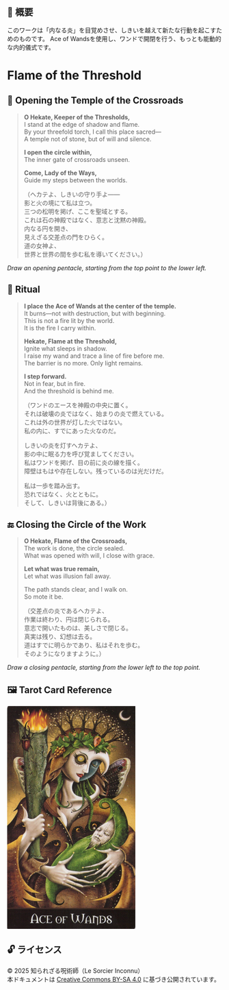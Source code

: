 ## 🧭 概要

このワークは「内なる炎」を目覚めさせ、しきいを越えて新たな行動を起こすためのものです。
Ace of Wandsを使用し、ワンドで開閉を行う、もっとも能動的な内的儀式です。

# Flame of the Threshold

## 🛑 Opening the Temple of the Crossroads

> **O Hekate, Keeper of the Thresholds,**  
> I stand at the edge of shadow and flame.  
> By your threefold torch, I call this place sacred—  
> A temple not of stone, but of will and silence.  
>  
> **I open the circle within,**  
> The inner gate of crossroads unseen.  
>  
> **Come, Lady of the Ways,**  
> Guide my steps between the worlds.  
>  
> （ヘカテよ、しきいの守り手よ——  
> 影と火の境にて私は立つ。  
> 三つの松明を掲げ、ここを聖域とする。  
> これは石の神殿ではなく、意志と沈黙の神殿。  
> 内なる円を開き、  
> 見えざる交差点の門をひらく。  
> 道の女神よ、  
> 世界と世界の間を歩む私を導いてください。）

*Draw an opening pentacle, starting from the top point to the lower left.*

## 🔮 Ritual

> **I place the Ace of Wands at the center of the temple.**  
> It burns—not with destruction, but with beginning.  
> This is not a fire lit by the world.  
> It is the fire I carry within.  
>  
> **Hekate, Flame at the Threshold,**  
> Ignite what sleeps in shadow.  
> I raise my wand and trace a line of fire before me.  
> The barrier is no more. Only light remains.  
>  
> **I step forward.**  
> Not in fear, but in fire.  
> And the threshold is behind me.  
>  
> （ワンドのエースを神殿の中央に置く。  
> それは破壊の炎ではなく、始まりの炎で燃えている。  
> これは外の世界が灯した火ではない。  
> 私の内に、すでにあった火なのだ。  
>  
> しきいの炎を灯すヘカテよ、  
> 影の中に眠る力を呼び覚ましてください。  
> 私はワンドを掲げ、目の前に炎の線を描く。  
> 障壁はもはや存在しない。残っているのは光だけだ。  
>  
> 私は一歩を踏み出す。  
> 恐れではなく、火とともに。  
> そして、しきいは背後にある。）  

## 🔚 Closing the Circle of the Work

> **O Hekate, Flame of the Crossroads,**  
> The work is done, the circle sealed.  
> What was opened with will, I close with grace.  
>  
> **Let what was true remain,**  
> Let what was illusion fall away.  
>  
> The path stands clear, and I walk on.  
> So mote it be.  
>  
> （交差点の炎であるヘカテよ、  
> 作業は終わり、円は閉じられる。  
> 意志で開いたものは、美しさで閉じる。  
> 真実は残り、幻想は去る。  
> 道はすでに明らかであり、私はそれを歩む。  
> そのようになりますように。）

*Draw a closing pentacle, starting from the lower left to the top point.*


## 🖼️ Tarot Card Reference

<img src="threshold_ace_wands.jpg" width="300">


## 🔓 ライセンス

© 2025 知られざる呪術師（Le Sorcier Inconnu）  
本ドキュメントは [Creative Commons BY-SA 4.0](https://creativecommons.org/licenses/by-sa/4.0/deed.ja) に基づき公開されています。
